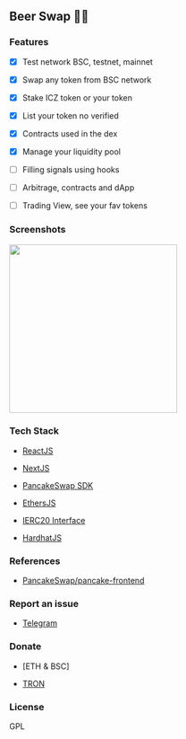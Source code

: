 ## Beer Swap  🏴‍☠️

### Features

- [x] Test network BSC, testnet, mainnet

- [x] Swap any token from BSC network 

- [x] Stake ICZ token or your token

- [x] List your token no verified 

- [x] Contracts used in the dex

- [x] Manage your liquidity pool

- [ ] Filling signals using hooks

- [ ] Arbitrage, contracts and dApp

- [ ] Trading View, see your fav tokens

### Screenshots

<img src="https://i.ibb.co/vD6w8Vw/hero-white.png" height="300">

### Tech Stack

- [ReactJS](https://reactjs.org/)

- [NextJS](https://nextjs.org/)

- [PancakeSwap SDK](https://github.com/pancakeswap/pancake-swap-sdk)

- [EthersJS](https://docs.ethers.org/v5/)

- [IERC20 Interface](https://docs.openzeppelin.com/contracts/4.x/api/token/erc20#IERC20)

- [HardhatJS](https://hardhat.org/)

### References

- [PancakeSwap/pancake-frontend](https://github.com/pancakeswap/pancake-frontend)

### Report an issue

- [Telegram](https://t.me/SantiiRepair)

### Donate

- [ETH & BSC]

- [TRON](https://tronscan.org/#/address/TJDQegU2epDeTJZ8qBpUsehMjZg1cjvC63)

### License

GPL
